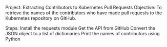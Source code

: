 Project: Extracting Contributors to Kubernetes Pull Requests
Objective:
To retrieve the names of the contributors who have made pull requests to the Kubernetes repository on GitHub.

Steps:
Install the requests module
Get the API from GitHub
Convert the JSON object to a list of dictionaries
Print the names of contributors using Python


